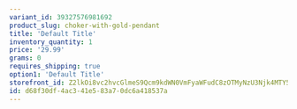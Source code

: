 ```yaml
---
variant_id: 39327576981692
product_slug: choker-with-gold-pendant
title: 'Default Title'
inventory_quantity: 1
price: '29.99'
grams: 0
requires_shipping: true
option1: 'Default Title'
storefront_id: Z2lkOi8vc2hvcGlmeS9Qcm9kdWN0VmFyaWFudC8zOTMyNzU3Njk4MTY5Mg==
id: d68f30df-4ac3-41e5-83a7-0dc6a418537a
---
```

